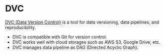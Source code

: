 # DVC

[DVC (Data Version Control)](https://dvc.org/) is a tool for data versioning, data pipelines, and reproducibility.

- DVC is compatible with Git for version control.
- DVC works well with cloud storages such as AWS S3, Google Drive, etc.
- DVC manages data pipeline as DAG (Directed Acyclic Graph).
